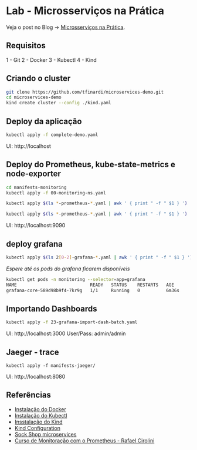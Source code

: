 # Lab - Microsserviços na Prática

Veja o post no Blog -> [Microsserviços na Prática](https://finardi.me/microservicos-na-pratica/).

## Requisitos

1 - Git
2 - Docker
3 - Kubectl
4 - Kind

## Criando o cluster

```bash
git clone https://github.com/tfinardi/microservices-demo.git
cd microservices-demo
kind create cluster --config ./kind.yaml
```

## Deploy da aplicação

```bash
kubectl apply -f complete-demo.yaml
```

UI: http://localhost

## Deploy do Prometheus, kube-state-metrics e node-exporter

```bash
cd manifests-monitoring
kubectl apply -f 00-monitoring-ns.yaml
```

```bash
kubectl apply $(ls *-prometheus-*.yaml | awk ' { print " -f " $1 } ')
```

```bash
kubectl apply $(ls *-prometheus-*.yaml | awk ' { print " -f " $1 } ')
```

UI: http://localhost:9090

## deploy grafana

```bash
kubectl apply $(ls 2[0-2]-grafana-*.yaml | awk ' { print " -f " $1 } ')
```

*Espere até os pods do grafana ficarem disponíveis*

```bash
kubectl get pods -n monitoring --selector=app=grafana
NAME                            READY   STATUS    RESTARTS   AGE
grafana-core-589d98b9f4-7kr9g   1/1     Running   0          6m36s
```

## Importando Dashboards

```bash
kubectl apply -f 23-grafana-import-dash-batch.yaml
```

UI: http://localhost:3000
User/Pass: admin/admin

## Jaeger - trace

```
kubectl apply -f manifests-jaeger/
```

UI: http://localhost:8080

## Referências
* [Instalação do Docker](https://docs.docker.com/engine/install/ubuntu/)
* [Instalação do Kubectl](https://kubernetes.io/docs/tasks/tools/)
* [Insstalação do Kind](https://kind.sigs.k8s.io/docs/user/quick-start/#installation)
* [Kind Configuration](https://kind.sigs.k8s.io/docs/user/configuration/)
* [Sock Shop microservices](https://github.com/microservices-demo)
* [Curso de Monitoração com o Prometheus - Rafael Cirolini](https://github.com/cirolini/prometheus-curso-monitoring)
